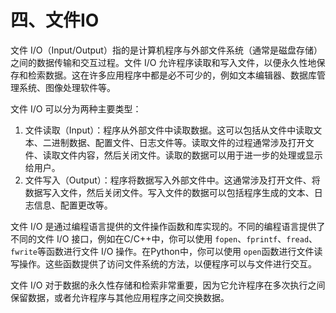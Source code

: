 # 四、文件IO

文件 I/O（Input/Output）指的是计算机程序与外部文件系统（通常是磁盘存储）之间的数据传输和交互过程。文件 I/O 允许程序读取和写入文件，以便永久性地保存和检索数据。这在许多应用程序中都是必不可少的，例如文本编辑器、数据库管理系统、图像处理软件等。

文件 I/O 可以分为两种主要类型：

1. 文件读取（Input）：程序从外部文件中读取数据。这可以包括从文件中读取文本、二进制数据、配置文件、日志文件等。读取文件的过程通常涉及打开文件、读取文件内容，然后关闭文件。读取的数据可以用于进一步的处理或显示给用户。
2. 文件写入（Output）：程序将数据写入外部文件中。这通常涉及打开文件、将数据写入文件，然后关闭文件。写入文件的数据可以包括程序生成的文本、日志信息、配置更改等。

文件 I/O 是通过编程语言提供的文件操作函数和库实现的。不同的编程语言提供了不同的文件 I/O 接口，例如在C/C++中，你可以使用 `fopen`​、`fprintf`​、`fread`​、`fwrite`​ 等函数进行文件 I/O 操作。在Python中，你可以使用 `open`​ 函数进行文件读写操作。这些函数提供了访问文件系统的方法，以便程序可以与文件进行交互。

文件 I/O 对于数据的永久性存储和检索非常重要，因为它允许程序在多次执行之间保留数据，或者允许程序与其他应用程序之间交换数据。
